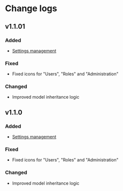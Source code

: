 # Change logs

## v1.1.01

### Added

* [Settings management](features.md#manage-settings)

### Fixed

* Fixed icons for "Users", "Roles" and "Administration"

### Changed

* Improved model inheritance logic

## v1.1.0

### Added

* [Settings management](features.md#manage-settings)

### Fixed

* Fixed icons for "Users", "Roles" and "Administration"

### Changed

* Improved model inheritance logic



